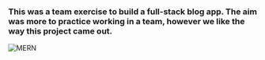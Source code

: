 ### This was a team exercise to build a full-stack blog app. The aim was more to practice working in a team, however we like the way this project came out.

![MERN](https://camo.githubusercontent.com/6787839fd757b6741e3b35f825355e8d91d39c2f/68747470733a2f2f636f64696e67746865736d6172747761792e636f6d2f77702d636f6e74656e742f75706c6f6164732f323031392f30312f6d65726e5f6c6f676f2e706e67)
